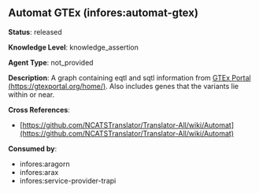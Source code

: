 [//]: # (DO NOT MANUALLY EDIT THIS FILE. IT IS GENERATED FROM A TEMPLATE.)

## Automat GTEx (infores:automat-gtex)

**Status**: released
  
**Knowledge Level**: knowledge_assertion
  
**Agent Type**: not_provided

**Description**: A graph containing eqtl and sqtl information from [GTEx Portal (https://gtexportal.org/home/)](https://gtexportal.org/home/). Also includes genes that the variants lie within or near.

**Cross References**:

- [https://github.com/NCATSTranslator/Translator-All/wiki/Automat](https://github.com/NCATSTranslator/Translator-All/wiki/Automat)


**Consumed by**:

- infores:aragorn
- infores:arax
- infores:service-provider-trapi